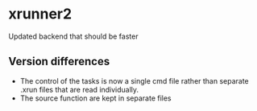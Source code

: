 # xrunner2
Updated backend that should be faster

## Version differences
- The control of the tasks is now a single cmd file rather than separate .xrun files that are read individually.
- The source function are kept in separate files
